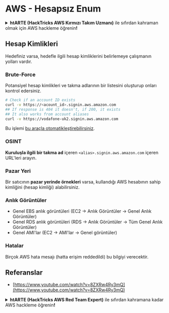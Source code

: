 # AWS - Hesapsız Enum

<details>

<summary><strong>htARTE (HackTricks AWS Kırmızı Takım Uzmanı)</strong> ile sıfırdan kahraman olmak için AWS hackleme öğrenin<strong>!</strong></summary>

HackTricks'i desteklemenin diğer yolları:

* Şirketinizi HackTricks'te **reklamını görmek** veya HackTricks'i **PDF olarak indirmek** için [**ABONELİK PLANLARINI**](https://github.com/sponsors/carlospolop) kontrol edin!
* [**Resmi PEASS & HackTricks ürünlerini**](https://peass.creator-spring.com) edinin
* [**The PEASS Ailesi'ni**](https://opensea.io/collection/the-peass-family) keşfedin, özel [**NFT'lerimiz**](https://opensea.io/collection/the-peass-family) koleksiyonumuz
* 💬 [**Discord grubuna**](https://discord.gg/hRep4RUj7f) veya [**telegram grubuna**](https://t.me/peass) **katılın** veya **Twitter** 🐦 [**@hacktricks_live**](https://twitter.com/hacktricks_live)**'ı takip edin**.
* Hacking hilelerinizi **HackTricks** ve **HackTricks Cloud** github depolarına PR göndererek paylaşın.

</details>

## Hesap Kimlikleri

Hedefiniz varsa, hedefle ilgili hesap kimliklerini belirlemeye çalışmanın yolları vardır.

### Brute-Force

Potansiyel hesap kimlikleri ve takma adlarının bir listesini oluşturup onları kontrol edersiniz.
```bash
# Check if an account ID exists
curl -v https://<acount_id>.signin.aws.amazon.com
## If response is 404 it doesn't, if 200, it exists
## It also works from account aliases
curl -v https://vodafone-uk2.signin.aws.amazon.com
```
Bu işlemi [bu araçla otomatikleştirebilirsiniz](https://github.com/dagrz/aws\_pwn/blob/master/reconnaissance/validate\_accounts.py).

### OSINT

**Kuruluşla ilgili bir takma ad** içeren `<alias>.signin.aws.amazon.com` içeren URL'leri arayın.

### Pazar Yeri

Bir satıcının **pazar yerinde örnekleri** varsa, kullandığı AWS hesabının sahip kimliğini (hesap kimliği) alabilirsiniz.

### Anlık Görüntüler

* Genel EBS anlık görüntüleri (EC2 -> Anlık Görüntüler -> Genel Anlık Görüntüler)
* Genel RDS anlık görüntüleri (RDS -> Anlık Görüntüler -> Tüm Genel Anlık Görüntüler)
* Genel AMI'lar (EC2 -> AMI'lar -> Genel görüntüler)

### Hatalar

Birçok AWS hata mesajı (hatta erişim reddedildi) bu bilgiyi verecektir.

## Referanslar

* [https://www.youtube.com/watch?v=8ZXRw4Ry3mQ](https://www.youtube.com/watch?v=8ZXRw4Ry3mQ)

<details>

<summary><strong>htARTE (HackTricks AWS Red Team Expert)</strong> ile sıfırdan kahramana kadar AWS hackleme öğrenin<strong>!</strong></summary>

HackTricks'i desteklemenin diğer yolları:

* Şirketinizi HackTricks'te **tanıtmak isterseniz** veya HackTricks'i **PDF olarak indirmek isterseniz** [**ABONELİK PLANLARINA**](https://github.com/sponsors/carlospolop) göz atın!
* [**Resmi PEASS & HackTricks ürünlerini**](https://peass.creator-spring.com) edinin
* Özel [**NFT'lerden**](https://opensea.io/collection/the-peass-family) oluşan koleksiyonumuz [**The PEASS Family**](https://opensea.io/collection/the-peass-family)'i keşfedin
* 💬 [**Discord grubuna**](https://discord.gg/hRep4RUj7f) veya [**telegram grubuna**](https://t.me/peass) **katılın** veya bizi **Twitter** 🐦 [**@hacktricks_live**](https://twitter.com/hacktricks_live)**'da takip edin.**
* **Hacking hilelerinizi** [**HackTricks**](https://github.com/carlospolop/hacktricks) ve [**HackTricks Cloud**](https://github.com/carlospolop/hacktricks-cloud) github depolarına **PR göndererek paylaşın**.

</details>
